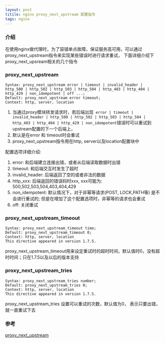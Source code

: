 ```yaml
---
layout: post
titile: nginx proxy_next_upstream 配置指令
tags: nginx
---
```


### 介绍
在使用nginx做代理时，为了容错单点故障，保证服务高可用，可以通过proxy_next_upstream指令来实现某些错误时进行请求重试，
下面详细介绍下proxy_next_upsream相关的几个指令

### proxy_next_upstream
```
Syntax: proxy_next_upstream error | timeout | invalid_header | http_500 | http_502 | http_503 | http_504 | http_403 | http_404 | http_429 | non_idempotent | off ...;
Default: proxy_next_upstream error timeout;
Context: http, server, location

```
1. 当通过proxy模块转发请求时，若后端出现` error | timeout | invalid_header | http_500 | http_502 | http_503 | http_504 | http_403 | http_404 | http_429 | non_idempotent`错误时可以重试到upstream配置的下一个后端上，
2. 默认是在error 和 timeout时会重试
3. proxy_next_upstream指令用在http, server以及location配置块中

配置选项详细介绍:
1. error: 和后端建立连接出错，或者从后端读取数据时出错
2. timeout: 和后端交互时发生了超时
3. invalid_header: 后端返回了空的或者非法的数据
4. http_xxx: 后端返回的错误码时xxx, xxx可能为: 500,502,503,504,403,404,429
5. non_idempotent: 默认情况下，对于非幂等请求(POST, LOCK,PATH等) 是不会进行重试的; 但是在增加了这个配置选项时，非幂等的请求也会重试
6. off: 关闭重试

### proxy_next_upstream_timeout

```
Syntax: proxy_next_upstream_timeout time;
Default: proxy_next_upstream_timeout 0;
Context: http, server, location
This directive appeared in version 1.7.5.
```
proxy_next_upstream_timeout用来设定重试时的超时时间，默认值时0，没有超时时间；只在1.7.5以及以后的版本支持

### proxy_next_upstream_tries 

```
Syntax: proxy_next_upstream_tries number;
Default: proxy_next_upstream_tries 0;
Context: http, server, location
This directive appeared in version 1.7.5.
```

proxy_next_upstream_tries 设置可以重试的次数，默认值为0， 表示只要出错，就一直重试下去


### 参考
[proxy_next_upstream](http://nginx.org/en/docs/http/ngx_http_proxy_module.html#proxy_next_upstream)

